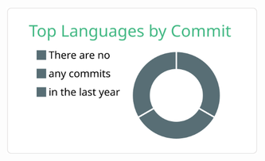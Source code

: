 <img src="https://raw.githubusercontent.com/yuta17/yuta17/master/profile-summary-card-output/vue/2-most-commit-language.svg">
